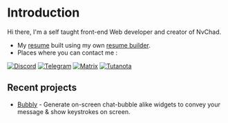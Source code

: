 # Introduction 

Hi there, I'm a self taught front-end Web developer and creator of NvChad.

- My [resume](https://github.com/siduck/siduck/files/15243387/resume.pdf)  built using my own [resume builder](https://github.com/siduck/quickcv).
- Places where you can contact me : 

[![Discord](https://img.shields.io/badge/Discord-%235865F2.svg?style=for-the-badge&logo=discord&logoColor=white)](https://discord.com/users/600704648038580235)
[![Telegram](https://img.shields.io/badge/Telegram-2CA5E0?style=for-the-badge&logo=telegram&logoColor=white)](https://t.me/siduck)
[![Matrix](https://img.shields.io/badge/matrix-0A976F?style=for-the-badge&logo=Matrix&logoColor=white)](https://matrix.to/#/@siduck:matrix.org)
[![Tutanota](https://img.shields.io/badge/Tutanota-840010?style=for-the-badge&logo=Tutanota&logoColor=white)](mailto:siduck@tutanota.com)

## Recent projects 

- [Bubbly](https://github.com/siduck/bubbly) - Generate on-screen chat-bubble alike widgets to convey your message & show keystrokes on screen.
